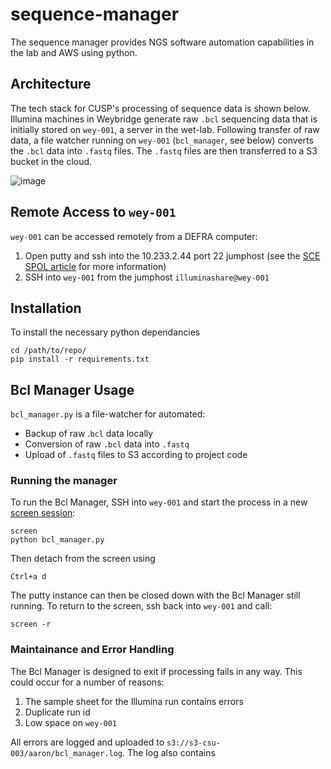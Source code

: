 # sequence-manager

The sequence manager provides NGS software automation capabilities in the lab and AWS using python.

## Architecture

The tech stack for CUSP's processing of sequence data is shown below. Illumina machines in Weybridge generate raw `.bcl` sequencing data that is initially stored on `wey-001`, a server in the wet-lab. Following transfer of raw data, a file watcher running on `wey-001` (`bcl_manager`, see below) converts the `.bcl` data into `.fastq` files. The `.fastq` files are then transferred to a S3 bucket in the cloud.

![image](https://user-images.githubusercontent.com/6979169/124135441-b821fd80-da7b-11eb-8c64-eaed1084a8c6.png)


## Remote Access to `wey-001`

`wey-001` can be accessed remotely from a DEFRA computer: 
1. Open putty and ssh into the 10.233.2.44 port 22 jumphost (see the [SCE SPOL article](https://defra.sharepoint.com/teams/Team741/SitePages/SSH-access-to-virtual-machine.aspx) for more information)
2. SSH into `wey-001` from the jumphost ```illuminashare@wey-001```

## Installation

To install the necessary python dependancies

```
cd /path/to/repo/
pip install -r requirements.txt
```

## Bcl Manager Usage

`bcl_manager.py` is a file-watcher for automated: 
- Backup of raw .`bcl` data locally
- Conversion of raw `.bcl` data into `.fastq`
- Upload of `.fastq` files to S3 according to project code

### Running the manager

To run the Bcl Manager, SSH into `wey-001` and start the process in a new [screen session](https://linuxize.com/post/how-to-use-linux-screen/):
```
screen
python bcl_manager.py
```
Then detach from the screen using
```
Ctrl+a d
```

The putty instance can then be closed down with the Bcl Manager still running. To return to the screen, ssh back into `wey-001` and call:
```
screen -r
```

### Maintainance and Error Handling

The Bcl Manager is designed to exit if processing fails in any way. This could occur for a number of reasons:
1. The sample sheet for the Illumina run contains errors
2. Duplicate run id
3. Low space on `wey-001`

All errors are logged and uploaded to `s3://s3-csu-003/aaron/bcl_manager.log`. The log also contains 
